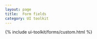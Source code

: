 ```yaml
---
layout: page
title:  Form fields
category: UI toolkit
---
```


{% include ui-toolkit/forms/custom.html %}